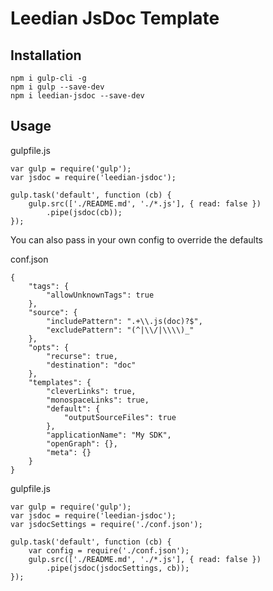 # Leedian JsDoc Template

## Installation

```
npm i gulp-cli -g
npm i gulp --save-dev
npm i leedian-jsdoc --save-dev
```

## Usage

gulpfile.js
```
var gulp = require('gulp');
var jsdoc = require('leedian-jsdoc');

gulp.task('default', function (cb) {
    gulp.src(['./README.md', './*.js'], { read: false })
        .pipe(jsdoc(cb));
});
```

You can also pass in your own config to override the defaults

conf.json
```
{
    "tags": {
        "allowUnknownTags": true
    },
    "source": {
        "includePattern": ".+\\.js(doc)?$",
        "excludePattern": "(^|\\/|\\\\)_"
    },
    "opts": {
        "recurse": true,
        "destination": "doc"
    },
    "templates": {
        "cleverLinks": true,
        "monospaceLinks": true,
        "default": {
            "outputSourceFiles": true
        },
        "applicationName": "My SDK",
        "openGraph": {},
        "meta": {}
    }
}
```
gulpfile.js
```
var gulp = require('gulp');
var jsdoc = require('leedian-jsdoc');
var jsdocSettings = require('./conf.json');

gulp.task('default', function (cb) {
    var config = require('./conf.json');
    gulp.src(['./README.md', './*.js'], { read: false })
        .pipe(jsdoc(jsdocSettings, cb));
});
```


